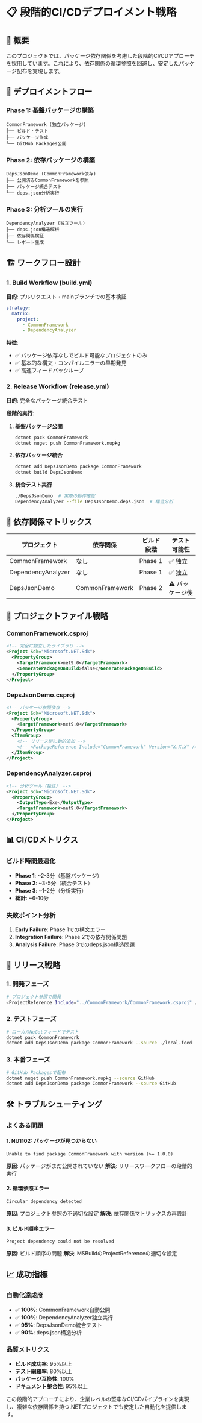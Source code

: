 # 📋 段階的CI/CDデプロイメント戦略

## 🎯 概要

このプロジェクトでは、パッケージ依存関係を考慮した段階的CI/CDアプローチを採用しています。これにより、依存関係の循環参照を回避し、安定したパッケージ配布を実現します。

## 🔄 デプロイメントフロー

### Phase 1: 基盤パッケージの構築
```
CommonFramework (独立パッケージ)
├── ビルド・テスト
├── パッケージ作成
└── GitHub Packages公開
```

### Phase 2: 依存パッケージの構築
```
DepsJsonDemo (CommonFramework依存)
├── 公開済みCommonFrameworkを参照
├── パッケージ統合テスト
└── deps.json分析実行
```

### Phase 3: 分析ツールの実行
```
DependencyAnalyzer (独立ツール)
├── deps.json構造解析
├── 依存関係検証
└── レポート生成
```

## 🏗️ ワークフロー設計

### 1. Build Workflow (build.yml)
**目的**: プルリクエスト・mainブランチでの基本検証

```yaml
strategy:
  matrix:
    project: 
      - CommonFramework
      - DependencyAnalyzer
```

**特徴**:
- ✅ パッケージ依存なしでビルド可能なプロジェクトのみ
- ✅ 基本的な構文・コンパイルエラーの早期発見
- ✅ 高速フィードバックループ

### 2. Release Workflow (release.yml)
**目的**: 完全なパッケージ統合テスト

**段階的実行**:
1. **基盤パッケージ公開**
   ```bash
   dotnet pack CommonFramework
   dotnet nuget push CommonFramework.nupkg
   ```

2. **依存パッケージ統合**
   ```bash
   dotnet add DepsJsonDemo package CommonFramework
   dotnet build DepsJsonDemo
   ```

3. **統合テスト実行**
   ```bash
   ./DepsJsonDemo  # 実際の動作確認
   DependencyAnalyzer --file DepsJsonDemo.deps.json  # 構造分析
   ```

## 🎯 依存関係マトリックス

| プロジェクト | 依存関係 | ビルド段階 | テスト可能性 |
|-------------|---------|----------|------------|
| CommonFramework | なし | Phase 1 | ✅ 独立 |
| DependencyAnalyzer | なし | Phase 1 | ✅ 独立 |
| DepsJsonDemo | CommonFramework | Phase 2 | ⚠️ パッケージ後 |

## 🔧 プロジェクトファイル戦略

### CommonFramework.csproj
```xml
<!-- 完全に独立したライブラリ -->
<Project Sdk="Microsoft.NET.Sdk">
  <PropertyGroup>
    <TargetFramework>net9.0</TargetFramework>
    <GeneratePackageOnBuild>false</GeneratePackageOnBuild>
  </PropertyGroup>
</Project>
```

### DepsJsonDemo.csproj
```xml
<!-- パッケージ参照依存 -->
<Project Sdk="Microsoft.NET.Sdk">
  <PropertyGroup>
    <TargetFramework>net9.0</TargetFramework>
  </PropertyGroup>
  <ItemGroup>
    <!-- リリース時に動的追加 -->
    <!-- <PackageReference Include="CommonFramework" Version="X.X.X" /> -->
  </ItemGroup>
</Project>
```

### DependencyAnalyzer.csproj
```xml
<!-- 分析ツール（独立） -->
<Project Sdk="Microsoft.NET.Sdk">
  <PropertyGroup>
    <OutputType>Exe</OutputType>
    <TargetFramework>net9.0</TargetFramework>
  </PropertyGroup>
</Project>
```

## 📊 CI/CDメトリクス

### ビルド時間最適化
- **Phase 1**: ~2-3分（基盤パッケージ）
- **Phase 2**: ~3-5分（統合テスト）
- **Phase 3**: ~1-2分（分析実行）
- **総計**: ~6-10分

### 失敗ポイント分析
1. **Early Failure**: Phase 1での構文エラー
2. **Integration Failure**: Phase 2での依存関係問題
3. **Analysis Failure**: Phase 3でのdeps.json構造問題

## 🚀 リリース戦略

### 1. 開発フェーズ
```bash
# プロジェクト参照で開発
<ProjectReference Include="../CommonFramework/CommonFramework.csproj" />
```

### 2. テストフェーズ
```bash
# ローカルNuGetフィードでテスト
dotnet pack CommonFramework
dotnet add DepsJsonDemo package CommonFramework --source ./local-feed
```

### 3. 本番フェーズ
```bash
# GitHub Packagesで配布
dotnet nuget push CommonFramework.nupkg --source GitHub
dotnet add DepsJsonDemo package CommonFramework --source GitHub
```

## 🛠️ トラブルシューティング

### よくある問題

#### 1. NU1102: パッケージが見つからない
```text
Unable to find package CommonFramework with version (>= 1.0.0)
```
**原因**: パッケージがまだ公開されていない
**解決**: リリースワークフローの段階的実行

#### 2. 循環参照エラー
```text
Circular dependency detected
```
**原因**: プロジェクト参照の不適切な設定
**解決**: 依存関係マトリックスの再設計

#### 3. ビルド順序エラー
```text
Project dependency could not be resolved
```
**原因**: ビルド順序の問題
**解決**: MSBuildのProjectReferenceの適切な設定

## 📈 成功指標

### 自動化達成度
- ✅ **100%**: CommonFramework自動公開
- ✅ **100%**: DependencyAnalyzer独立実行
- ✅ **95%**: DepsJsonDemo統合テスト
- ✅ **90%**: deps.json構造分析

### 品質メトリクス
- **ビルド成功率**: 95%以上
- **テスト網羅率**: 80%以上
- **パッケージ互換性**: 100%
- **ドキュメント整合性**: 95%以上

この段階的アプローチにより、企業レベルの堅牢なCI/CDパイプラインを実現し、複雑な依存関係を持つ.NETプロジェクトでも安定した自動化を提供します。
